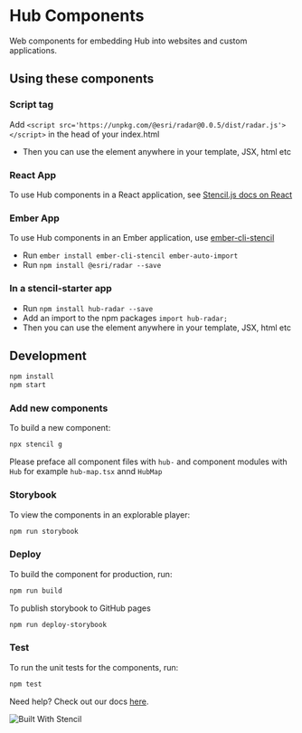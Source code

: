 # Hub Components 

Web components for embedding Hub into websites and custom applications.

## Using these components

### Script tag

Add `<script src='https://unpkg.com/@esri/radar@0.0.5/dist/radar.js'></script>` in the head of your index.html
- Then you can use the element anywhere in your template, JSX, html etc

### React App

To use Hub components in a React application, see [Stencil.js docs on React](https://stenciljs.com/docs/react)

### Ember App

To use Hub components in an Ember application, use [ember-cli-stencil](https://github.com/alexlafroscia/ember-cli-stencil)
- Run `ember install ember-cli-stencil ember-auto-import`
- Run `npm install @esri/radar --save`

### In a stencil-starter app
- Run `npm install hub-radar --save`
- Add an import to the npm packages `import hub-radar;`
- Then you can use the element anywhere in your template, JSX, html etc


## Development 

```bash
npm install
npm start
```

### Add new components

To build a new component:

```bash
npx stencil g
```

Please preface all component files with `hub-` and component modules with `Hub`
for example `hub-map.tsx` annd `HubMap`

### Storybook

To view the components in an explorable player:

```bash
npm run storybook
```

### Deploy

To build the component for production, run:

```bash
npm run build
```

To publish storybook to GitHub pages

```bash
npm run deploy-storybook
```

### Test
To run the unit tests for the components, run:

```bash
npm test
```

Need help? Check out our docs [here](https://stenciljs.com/docs/my-first-component).




![Built With Stencil](https://img.shields.io/badge/-Built%20With%20Stencil-16161d.svg?logo=data%3Aimage%2Fsvg%2Bxml%3Bbase64%2CPD94bWwgdmVyc2lvbj0iMS4wIiBlbmNvZGluZz0idXRmLTgiPz4KPCEtLSBHZW5lcmF0b3I6IEFkb2JlIElsbHVzdHJhdG9yIDE5LjIuMSwgU1ZHIEV4cG9ydCBQbHVnLUluIC4gU1ZHIFZlcnNpb246IDYuMDAgQnVpbGQgMCkgIC0tPgo8c3ZnIHZlcnNpb249IjEuMSIgaWQ9IkxheWVyXzEiIHhtbG5zPSJodHRwOi8vd3d3LnczLm9yZy8yMDAwL3N2ZyIgeG1sbnM6eGxpbms9Imh0dHA6Ly93d3cudzMub3JnLzE5OTkveGxpbmsiIHg9IjBweCIgeT0iMHB4IgoJIHZpZXdCb3g9IjAgMCA1MTIgNTEyIiBzdHlsZT0iZW5hYmxlLWJhY2tncm91bmQ6bmV3IDAgMCA1MTIgNTEyOyIgeG1sOnNwYWNlPSJwcmVzZXJ2ZSI%2BCjxzdHlsZSB0eXBlPSJ0ZXh0L2NzcyI%2BCgkuc3Qwe2ZpbGw6I0ZGRkZGRjt9Cjwvc3R5bGU%2BCjxwYXRoIGNsYXNzPSJzdDAiIGQ9Ik00MjQuNywzNzMuOWMwLDM3LjYtNTUuMSw2OC42LTkyLjcsNjguNkgxODAuNGMtMzcuOSwwLTkyLjctMzAuNy05Mi43LTY4LjZ2LTMuNmgzMzYuOVYzNzMuOXoiLz4KPHBhdGggY2xhc3M9InN0MCIgZD0iTTQyNC43LDI5Mi4xSDE4MC40Yy0zNy42LDAtOTIuNy0zMS05Mi43LTY4LjZ2LTMuNkgzMzJjMzcuNiwwLDkyLjcsMzEsOTIuNyw2OC42VjI5Mi4xeiIvPgo8cGF0aCBjbGFzcz0ic3QwIiBkPSJNNDI0LjcsMTQxLjdIODcuN3YtMy42YzAtMzcuNiw1NC44LTY4LjYsOTIuNy02OC42SDMzMmMzNy45LDAsOTIuNywzMC43LDkyLjcsNjguNlYxNDEuN3oiLz4KPC9zdmc%2BCg%3D%3D&colorA=16161d&style=flat-square)